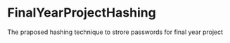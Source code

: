 # FinalYearProjectHashing
The praposed hashing technique to strore passwords for final year project
